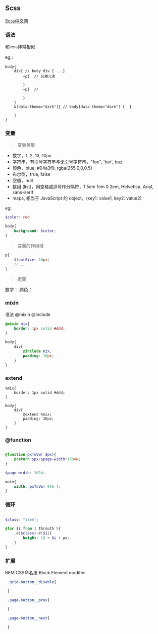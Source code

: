 ## Scss

[Scss中文网](https://www.sass.hk/)

### 语法

和less非常相似

eg：
```cass
body{
    div{ // body div { ...}
        +p{  // 兄弟元素

        }
        ~p{  // 

        }
    }
    &[data-theme="dark"]{ // body[data-theme="dark"] {  }

    }
}

```

### 变量

> 变量类型
+ 数字，1, 2, 13, 10px
+ 字符串，有引号字符串与无引号字符串，"foo", 'bar', baz
+ 颜色，blue, #04a3f9, rgba(255,0,0,0.5)
+ 布尔型，true, false
+ 空值，null
+ 数组 (list)，用空格或逗号作分隔符，1.5em 1em 0 2em, Helvetica, Arial, sans-serif
+ maps, 相当于 JavaScript 的 object，(key1: value1, key2: value2)

eg:
```scss
$color: red

body{
    background: $color;
}
```

> 变量的作用域
```scss
p{
    $fontSize: 16px;
    // ...
}
```

> 运算

数字： 
颜色：

### mixin

语法 @mixin @include
```scss
@mixin mix{
    border: 1px solid #ddd;
}

body{
    div{
        @include mix;
        padding: 10px;
    }
}
```

### extend
```
%mix{
    border: 1px solid #ddd;
}

body{
    div{
        @extend %mix;
        padding: 10px;
    }
}
```

### @function

```scss

@function pxToVw( $px){
    @return $px/$page-width*100vw;
}

$page-width: 1024;

main{
    width: pxToVw( 856 );
}

```

### 循环

```scss

$class: "item";

@for $i from 1 throuth 5{
    .#{$class}-#{$i}{
        height: 10 + $i + px;
    }
}
```


### 扩展

BEM CSS命名法
Block Element modifier



```css
 .grid-button__disable{

 }

 .page-button__prev{

 }

 .page-button__next{
    
 }
```